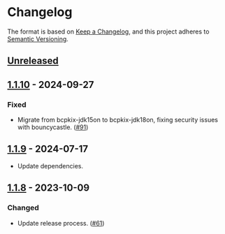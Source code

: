 # Changelog

The format is based on [Keep a Changelog](https://keepachangelog.com/en/1.1.0/), and this project adheres to 
[Semantic Versioning](https://semver.org/spec/v2.0.0.html).

## [Unreleased]


## [1.1.10] - 2024-09-27

### Fixed

- Migrate from bcpkix-jdk15on to bcpkix-jdk18on, fixing security issues with bouncycastle. ([#91](https://github.com/heroku/env-keystore/pull/91))

## [1.1.9] - 2024-07-17

- Update dependencies.

## [1.1.8] - 2023-10-09

### Changed

- Update release process. ([#61](https://github.com/heroku/env-keystore/pull/61))

[unreleased]: https://github.com/heroku/env-keystore/compare/v1.1.10...HEAD
[1.1.10]: https://github.com/heroku/env-keystore/compare/v1.1.9...v1.1.10
[1.1.9]: https://github.com/heroku/env-keystore/compare/v1.1.8...v1.1.9
[1.1.8]: https://github.com/heroku/env-keystore/compare/v1.1.7...v1.1.8
